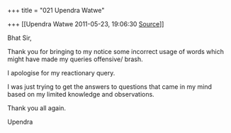+++
title = "021 Upendra Watwe"

+++
[[Upendra Watwe	2011-05-23, 19:06:30 [Source](https://groups.google.com/g/samskrita/c/RRnL4ROHx1Y)]]



Bhat Sir,

Thank you for bringing to my notice some incorrect usage of words which might have made my queries offensive/ brash.

I apologise for my reactionary query.

I was just trying to get the answers to questions that came in my mind based on my limited knowledge and observations.

Thank you all again.

Upendra

